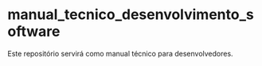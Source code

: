 # manual_tecnico_desenvolvimento_software
Este repositório servirá como manual técnico para desenvolvedores.
